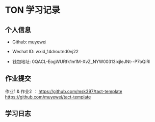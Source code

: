 # TON 学习记录

## 个人信息

* Github: [muyewei](https://github.com/muyewei)

* Wechat ID: wxid_14droutnd0vj22

* 钱包地址: 0QACL-EogWURfk1m1M-XvZ_NYW00313ixjleJNt--P7oQiRI

## 作业提交

作业1 & 作业2 ： [https://github.com/msk397/tact-template
](https://github.com/muyewei/tact-template)https://github.com/muyewei/tact-template

## 学习日志
